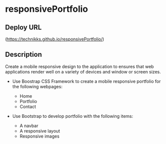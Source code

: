 # responsivePortfolio


## Deploy URL
(https://technikks.github.io/responsivePortfolio/)

## Description
Create a mobile responsive design to the application to ensures that web applications render well on a variety of devices and window or screen sizes. 

* Use Boostrap CSS Framework to create a mobile responsive portfolio for the following webpages: 
    * Home
    * Portfolio
    * Contact

* Use Bootstrap to develop portfolio with the following items: 
    * A navbar
    * A responsive layout
    * Responsive images
